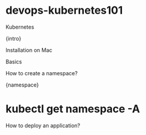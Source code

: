 # devops-kubernetes101

Kubernetes 

{intro} 


Installation on Mac 


Basics 

How to create a namespace? 

{namespace} 

# kubectl get namespace -A 

 

How to deploy an application? 

 
